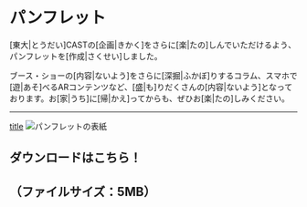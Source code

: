 # パンフレット

[東大|とうだい]CASTの[企画|きかく]をさらに[楽|たの]しんでいただけるよう、パンフレットを[作成|さくせい]しました。

ブース・ショーの[内容|ないよう]をさらに[深掘|ふかぼ]りするコラム、スマホで[遊|あそ]べるARコンテンツなど、[盛|も]りだくさんの[内容|ないよう]となっております。お[家|うち]に[帰|かえ]ってからも、ぜひお[楽|たの]しみください。

---
[title](/pamphlet/【東大CAST】駒場祭2024パンフレット.pdf)
![パンフレットの表紙](/img/pamphlet/パンフレット表紙.png)
## ダウンロードはこちら！
（ファイルサイズ：5MB）
---